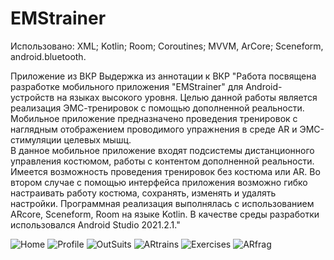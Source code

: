 # EMStrainer

Использовано: XML; Kotlin; Room; Coroutines; MVVM, ArCore; Sceneform, android.bluetooth.

Приложение из ВКР
Выдержка из аннотации к ВКР
"Работа посвящена разработке мобильного приложения "EMStrainer" для Android-устройств на языках высокого уровня. Целью данной работы является реализация ЭМС-тренировок с помощью дополненной реальности. Мобильное приложение предназначено проведения тренировок с наглядным отображением проводимого упражнения в среде AR и ЭМС-стимуляции целевых мышц.  
В данное мобильное приложение входят подсистемы дистанционного управления костюмом, работы с контентом дополненной реальности. Имеется возможность проведения тренировок без костюма или AR. Во втором случае с помощью интерфейса приложения возможно гибко настраивать работу костюма, сохранять, изменять и удалять настройки.
Программная реализация выполнялась с использованием ARcore, Sceneform, Room на языке Kotlin. В качестве среды разработки использовался Android Studio 2021.2.1."

![Home](https://github.com/YaslikS/EMStrainer/assets/58375980/1812e705-03a2-469c-8c43-9e52ef1f28ba)
![Profile](https://github.com/YaslikS/EMStrainer/assets/58375980/39d3f055-f46b-46e2-b01c-6e1980c6857c)
![OutSuits](https://github.com/YaslikS/EMStrainer/assets/58375980/3d53d1b5-4496-414e-88cd-1736e762abcf)
![ARtrains](https://github.com/YaslikS/EMStrainer/assets/58375980/a1ef05fc-62e9-4e1a-aa8a-aebab3c0ba6c)
![Exercises](https://github.com/YaslikS/EMStrainer/assets/58375980/5b59e8de-606c-4211-8706-614e59ed6e1f)
![ARfrag](https://github.com/YaslikS/EMStrainer/assets/58375980/d50e1d1a-485d-4f42-8232-2211cc11e321)


